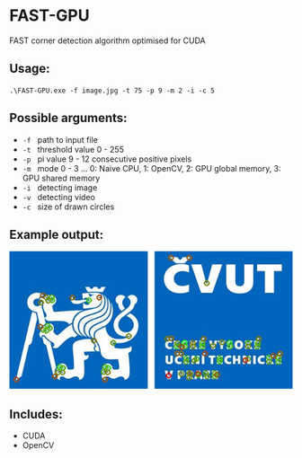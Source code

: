 # FAST-GPU
FAST corner detection algorithm optimised for CUDA
## Usage:
```
.\FAST-GPU.exe -f image.jpg -t 75 -p 9 -m 2 -i -c 5
```
## Possible arguments:
* ```-f``` &nbsp; path to input file
* ```-t``` &nbsp; threshold value 0 - 255
* ```-p``` &nbsp; pi value 9 - 12 consecutive positive pixels
* ```-m``` &nbsp; mode 0 - 3 ... 0: Naive CPU, 1: OpenCV, 2: GPU global memory, 3: GPU shared memory
* ```-i``` &nbsp; detecting image
* ```-v``` &nbsp; detecting video
* ```-c``` &nbsp; size of drawn circles

## Example output:
![Output](output.jpg?raw=true "program Output")

## Includes:
* CUDA
* OpenCV